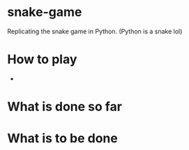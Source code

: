# snake-game
Replicating the snake game in Python. (Python is a snake lol)
# How to play
- 
# What is done so far
# What is to be done

